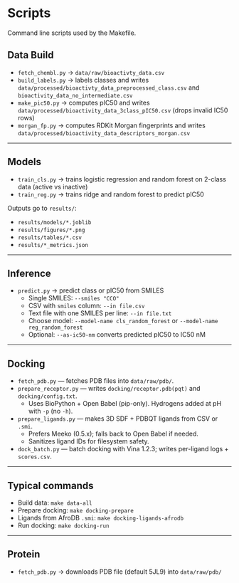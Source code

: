 # Scripts

Command line scripts used by the Makefile.

## Data Build

- `fetch_chembl.py` → `data/raw/bioactivty_data.csv`
- `build_labels.py` → labels classes and writes `data/processed/bioactivty_data_preprocessed_class.csv` and `bioactivity_data_no_intermediate.csv`
- `make_pic50.py` → computes pIC50 and writes `data/processed/bioactivity_data_3class_pIC50.csv` (drops invalid IC50 rows)
- `morgan_fp.py` → computes RDKit Morgan fingerprints and writes `data/processed/bioactivity_data_descriptors_morgan.csv`

---

## Models
- `train_cls.py` → trains logistic regression and random forest on 2-class data (active vs inactive)
- `train_reg.py` → trains ridge and random forest to predict pIC50

Outputs go to `results/`:
- `results/models/*.joblib`
- `results/figures/*.png`
- `results/tables/*.csv`
- `results/*_metrics.json`

---

## Inference
- `predict.py` → predict class or pIC50 from SMILES
  - Single SMILES: `--smiles "CCO"`
  - CSV with `smiles` column: `--in file.csv`
  - Text file with one SMILES per line: `--in file.txt`
  - Choose model: `--model-name cls_random_forest` or `--model-name reg_random_forest`
  - Optional: `--as-ic50-nm` converts predicted pIC50 to IC50 nM

---

## Docking
- `fetch_pdb.py` — fetches PDB files into `data/raw/pdb/`.
- `prepare_receptor.py` — writes `docking/receptor.pdb(pqt)` and `docking/config.txt`.
  - Uses BioPython + Open Babel (pip-only). Hydrogens added at pH with `-p` (no `-h`).
- `prepare_ligands.py` — makes 3D SDF + PDBQT ligands from CSV or `.smi`.
  - Prefers Meeko (0.5.x); falls back to Open Babel if needed.
  - Sanitizes ligand IDs for filesystem safety.
- `dock_batch.py` — batch docking with Vina 1.2.3; writes per-ligand logs + `scores.csv`.

---

## Typical commands
- Build data: `make data-all`
- Prepare docking: `make docking-prepare`
- Ligands from AfroDB `.smi`: `make docking-ligands-afrodb`
- Run docking: `make docking-run`

---

## Protein
- `fetch_pdb.py` → downloads PDB file (default 5JL9) into `data/raw/pdb/`
